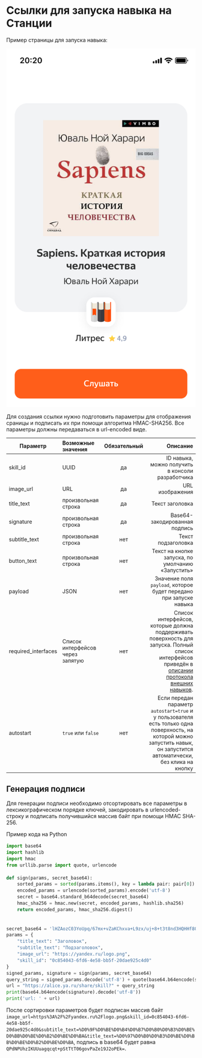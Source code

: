 # Ссылки для запуска навыка на Станции

Пример страницы для запуска навыка:

![](sharing.png)

Для создания ссылки нужно подготовить параметры для отображения сраницы и подписать их при помощи алгоритма HMAC-SHA256.
Все параметры должны передаваться в url-encoded виде.

| Параметр      | Возможные значения | Обязательный  | Описание |
| ------------- |:----|:-------------:| -----:|
| skill_id      | UUID | да  |  ID навыка, можно получить в консоли разработчика |
| image_url     | URL |да  | URL изображения |
| title_text    | произвольная строка | да  | Текст заголовка |
| signature     | произвольная строка | да  | Base64-закодированная подпись |
| subtitle_text | произвольная строка | нет | Текст подзаголовка |
| button_text   | произвольная строка | нет | Текст на кнопке запуска, по умолчанию «Запустить» |
| payload       | JSON | нет | Значение поля `payload`, которое будет передано при запуске навыка |
| required_interfaces | Список интерфейсов через запятую | нет | Список интерфейсов, которые должна поддерживать поверхность для запуска. Полный список интерфейсов приведён в [описании протокола внешних навыков](https://yandex.ru/dev/dialogs/alice/doc/protocol.html#request__meta-tree). |
| autostart | `true` или `false` | нет | Если передан параметр `autostart=true` и у пользователя есть только одна поверхность, на которой можно запустить навык, он запустится автоматически, без клика на кнопку | 

## Генерация подписи

Для генерации подписи необходимо отсортировать все параметры в лексикографическом порядке ключей, закодировать в urlencoded-строку 
и подписать получившийся массив байт при помощи HMAC SHA-256.

Пример кода на Python
```python
import base64
import hashlib
import hmac
from urllib.parse import quote, urlencode

def sign(params, secret_base64):
    sorted_params = sorted(params.items(), key = lambda pair: pair[0])
    encoded_params = urlencode(sorted_params).encode('utf-8')
    secret = base64.standard_b64decode(secret_base64)
    hmac_sha256 = hmac.new(secret, encoded_params, hashlib.sha256)
    return encoded_params, hmac_sha256.digest()


secret_base64 = 'lHZAozC03YoUpq/67mx+vZaKChxva+L9zx/uj+8+t3t8nd3HQHHf80mfj8VKkU3kHq/3dTm7qfAaUGsDEHdyaW35hVUDpryOPUUJtmGwkTveBVJCnsSR5bLYKl8H2vfT'    
params = {
    "title_text": "Заголовок",
    "subtitle_text": "Подзаголовок",
    "image_url": "https://yandex.ru/logo.png",
    "skill_id": "0c854043-6fd6-4e58-bb5f-20dae925c4d0"
}
signed_params, signature = sign(params, secret_base64)
query_string = signed_params.decode('utf-8') + quote(base64.b64encode(signature).decode('utf-8'))
url = "https://alice.ya.ru/share/skill?" + query_string
print(base64.b64encode(signature).decode('utf-8'))
print('url: ' + url)
```

После сортировки параметров будет подписан массив байт `image_url=https%3A%2F%2Fyandex.ru%2Flogo.png&skill_id=0c854043-6fd6-4e58-bb5f-20dae925c4d0&subtitle_text=%D0%9F%D0%BE%D0%B4%D0%B7%D0%B0%D0%B3%D0%BE%D0%BB%D0%BE%D0%B2%D0%BE%D0%BA&title_text=%D0%97%D0%B0%D0%B3%D0%BE%D0%BB%D0%BE%D0%B2%D0%BE%D0%BA`, 
подпись в base64 будет равна `QPdNPUhzIKUUuagqcqt+pStTtT06govPaZe19J2oPEk=`.
